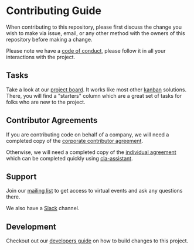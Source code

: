 # Contributing Guide

When contributing to this repository, please first discuss the change you wish to make via issue, email, or any other method with the owners of this repository before making a change.

Please note we have a [code of conduct], please follow it in all your interactions with the project.

[code of conduct]: CODE_OF_CONDUCT.md

## Tasks

Take a look at our [project board](https://github.com/orgs/depscloud/projects/1).
It works like most other [kanban](https://en.wikipedia.org/wiki/Kanban_(development)) solutions.
There, you will find a "starters" column which are a great set of tasks for folks who are new to the project. 

## Contributor Agreements

If you are contributing code on behalf of a company, 
we will need a completed copy of the [corporate contributor agreement].

Otherwise, we will need a completed copy of the [individual agreement]
which can be completed quickly using [cla-assistant].

[corporate contributor agreement]: https://raw.githubusercontent.com/depscloud/deps.cloud/main/clas/corporate.md
[individual agreement]: https://raw.githubusercontent.com/depscloud/deps.cloud/main/clas/individual.md
[cla-assistant]: https://cla-assistant.io/depscloud/depscloud

## Support

Join our [mailing list] to get access to virtual events and ask any questions there.

We also have a [Slack] channel.

[mailing list]: https://groups.google.com/a/deps.cloud/forum/#!forum/community/join
[Slack]: https://depscloud.slack.com/join/shared_invite/zt-fd03dm8x-L5Vxh07smWr_vlK9Qg9q5A

## Development

Checkout out our [developers guide] on how to build changes to this project.

[developers guide]: DEVELOPING.md
